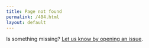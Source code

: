 ```yaml
---
title: Page not found
permalink: /404.html
layout: default
---
```


<p class="lead">Is something missing? <a href="https://github.com/bower/bower.github.io/issues">Let us know by opening an issue</a>.</p>
